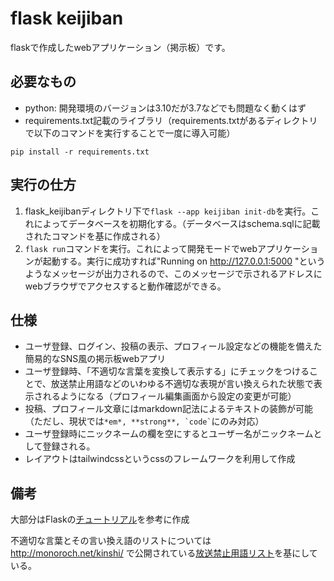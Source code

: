 # flask keijiban

flaskで作成したwebアプリケーション（掲示板）です。

## 必要なもの

* python: 開発環境のバージョンは3.10だが3.7などでも問題なく動くはず
* requirements.txt記載のライブラリ（requirements.txtがあるディレクトリで以下のコマンドを実行することで一度に導入可能）

```
pip install -r requirements.txt
```

## 実行の仕方

1. flask_keijibanディレクトリ下で`flask --app keijiban init-db`を実行。これによってデータベースを初期化する。（データベースはschema.sqlに記載されたコマンドを基に作成される）
2. `flask run`コマンドを実行。これによって開発モードでwebアプリケーションが起動する。実行に成功すれば"Running on http://127.0.0.1:5000 "というようなメッセージが出力されるので、このメッセージで示されるアドレスにwebブラウザでアクセスすると動作確認ができる。

## 仕様

* ユーザ登録、ログイン、投稿の表示、プロフィール設定などの機能を備えた簡易的なSNS風の掲示板webアプリ
* ユーザ登録時、「不適切な言葉を変換して表示する」にチェックをつけることで、放送禁止用語などのいわゆる不適切な表現が言い換えられた状態で表示されるようになる（プロフィール編集画面から設定の変更が可能）
* 投稿、プロフィール文章にはmarkdown記法によるテキストの装飾が可能（ただし、現状では``` *em*, **strong**, `code` ```にのみ対応）
* ユーザ登録時にニックネームの欄を空にするとユーザー名がニックネームとして登録される。
* レイアウトはtailwindcssというcssのフレームワークを利用して作成

## 備考

大部分はFlaskの[チュートリアル](https://msiz07-flask-docs-ja.readthedocs.io/ja/latest/tutorial/index.html)を参考に作成

不適切な言葉とその言い換え語のリストについては http://monoroch.net/kinshi/ で公開されている[放送禁止用語リスト](http://monoroch.net/kinshi/kinshi.csv)を基にしている。
